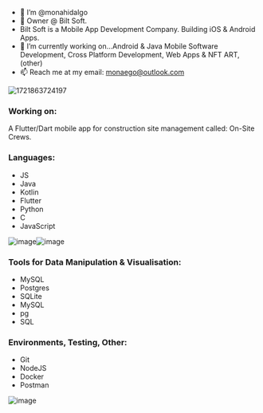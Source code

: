 - 👋 I’m @monahidalgo
- 👀 Owner @ Bilt Soft.
- Bilt Soft is a Mobile App Development Company. Building iOS & Android Apps.
- 🌱 I’m currently working on...Android & Java Mobile Software Development, Cross Platform Development, Web Apps & NFT ART, (other)
- 📫 Reach me at my email: monaego@outlook.com

![1721863724197](https://github.com/user-attachments/assets/82334cbe-7bee-4c82-8007-25142e1e7323)


### Working on:
A Flutter/Dart mobile app for construction site management called: On-Site Crews.

### Languages:
- JS
- Java
- Kotlin
- Flutter
- Python
- C
- JavaScript

![image](https://github.com/user-attachments/assets/54beb9cd-999d-4de1-b377-3143c5c0d3b2)![image](https://github.com/user-attachments/assets/9aacca49-57c7-44cf-84a4-35fff0935bf5)



### Tools for Data Manipulation & Visualisation:
- MySQL
- Postgres
- SQLite
- MySQL
- pg
- SQL

### Environments, Testing, Other:
- Git
- NodeJS
- Docker
- Postman

![image](https://github.com/user-attachments/assets/5066204c-e45e-49d0-ac26-2a155d9ce6bf)


<!---
monahidalgo/monahidalgo is a ✨ special ✨ repository because its `README.md` (this file) appears on your GitHub profile.
You can click the Preview link to take a look at your changes.
--->
